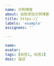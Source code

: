 ```yaml
---
name: 示例博客
about: 自助添加示例博客
title: https://
labels: 'example'
assignees: ''

---
```

```yaml
name:
avatar:
tags: [标签1, 标签2]
desc: 描述
```
